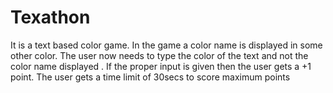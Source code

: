 # Texathon
It is a text based color game.
In the game a color name is displayed in some other  color. The user now needs to type the color of the text and not the color name displayed .
If the proper input is given then the user gets a +1 point.
The user gets a time limit of 30secs to score maximum points

